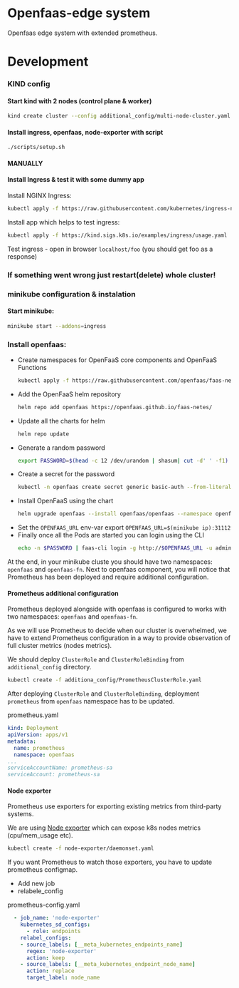 # Openfaas-edge system
Openfaas edge system with extended prometheus.

# Development

### KIND config

#### Start kind with 2 nodes (control plane & worker)

```sh
kind create cluster --config additional_config/multi-node-cluster.yaml
```
#### Install ingress, openfaas, node-exporter with script

```sh
./scripts/setup.sh
```

#### MANUALLY
#### Install Ingress & test it with some dummy app

Install NGINX Ingress:
```sh
kubectl apply -f https://raw.githubusercontent.com/kubernetes/ingress-nginx/main/deploy/static/provider/kind/deploy.yaml
```

Install app which helps to test ingress:
```sh
kubectl apply -f https://kind.sigs.k8s.io/examples/ingress/usage.yaml
```
Test ingress - open in browser `localhost/foo` (you should get foo as a response)

### If something went wrong just restart(delete) whole cluster!

### minikube configuration & instalation

#### Start minikube:
```sh
minikube start --addons=ingress
```

### Install openfaas:

- Create namespaces for OpenFaaS core components and OpenFaaS Functions
  ```sh
  kubectl apply -f https://raw.githubusercontent.com/openfaas/faas-netes/master/namespaces.yml
  ```
- Add the OpenFaaS helm repository
  ```sh
  helm repo add openfaas https://openfaas.github.io/faas-netes/
  ```
- Update all the charts for helm
  ```sh
  helm repo update
  ```
- Generate a random password
  ```sh
  export PASSWORD=$(head -c 12 /dev/urandom | shasum| cut -d' ' -f1)
  ```
- Create a secret for the password
  ```sh
  kubectl -n openfaas create secret generic basic-auth --from-literal=basic-auth-user=admin --from-literal=basic-auth-password="$PASSWORD"
  ```
- Install OpenFaaS using the chart
  ```sh
  helm upgrade openfaas --install openfaas/openfaas --namespace openfaas --set functionNamespace=openfaas-fn --set basic_auth=true
  ```
- Set the `OPENFAAS_URL` env-var export `OPENFAAS_URL=$(minikube ip):31112`
- Finally once all the Pods are started you can login using the CLI
  ```sh
  echo -n $PASSWORD | faas-cli login -g http://$OPENFAAS_URL -u admin — password-stdin
  ```
At the end, in your minikube cluste you should have two namespaces: `openfaas` and `openfaas-fn`.
Next to openfaas component, you will notice that Prometheus has been deployed and require additional configuration.

#### Prometheus additional configuration

Prometheus deployed alongside with openfaas is configured to works with two namespaces: `openfaas` and `openfaas-fn`.

As we will use Prometheus to decide when our cluster is overwhelmed, we have to extend Prometheus configuration in a way to provide observation of full cluster metrics (nodes metrics).

We should deploy `ClusterRole` and `ClusterRoleBinding` from `additional_config` directory.

```sh
kubectl create -f additiona_config/PrometheusClusterRole.yaml
```

After deploying `ClusterRole` and `ClusterRoleBinding`, deployment `prometheus` from `openfaas` namespace has to be updated.

prometheus.yaml
```yaml
kind: Deployment
apiVersion: apps/v1
metadata:
  name: prometheus
  namespace: openfaas
...
serviceAccountName: prometheus-sa
serviceAccount: prometheus-sa
```

#### Node exporter

Prometheus use exporters for exporting existing metrics from third-party systems.

We are using [Node exporter](https://github.com/prometheus/node_exporter) which can expose k8s nodes metrics (cpu/mem_usage etc).

```sh
kubectl create -f node-exporter/daemonset.yaml
```

If you want Prometheus to watch those exporters, you have to update prometheus configmap.

- Add new job
- relabele_config

prometheus-config.yaml
```yaml
  - job_name: 'node-exporter'
    kubernetes_sd_configs:
      - role: endpoints
    relabel_configs:
    - source_labels: [__meta_kubernetes_endpoints_name]
      regex: 'node-exporter'
      action: keep  
    - source_labels: [__meta_kubernetes_endpoint_node_name]
      action: replace
      target_label: node_name
```

